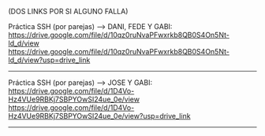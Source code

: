 
(DOS LINKS POR SI ALGUNO FALLA)

Práctica SSH (por parejas) --> DANI, FEDE Y GABI:  
https://drive.google.com/file/d/10qz0ruNvaPFwxrkb8QB0S4On5Nt-ld_d/view
https://drive.google.com/file/d/10qz0ruNvaPFwxrkb8QB0S4On5Nt-ld_d/view?usp=drive_link

---

Práctica SSH (por parejas) --> JOSE Y GABI:  
https://drive.google.com/file/d/1D4Vo-Hz4VUe9RBKj7SBPYOwSI24ue_0e/view  
https://drive.google.com/file/d/1D4Vo-Hz4VUe9RBKj7SBPYOwSI24ue_0e/view?usp=drive_link

---



